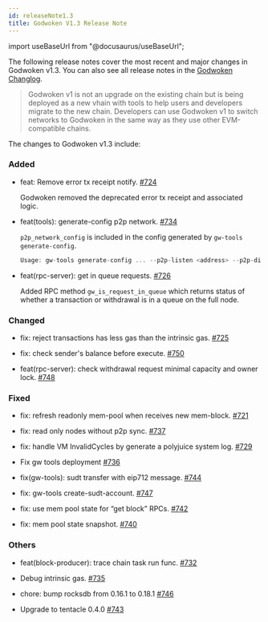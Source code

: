 ```yaml
---
id: releaseNote1.3
title: Godwoken V1.3 Release Note
---
```

import useBaseUrl from "@docusaurus/useBaseUrl";

The following release notes cover the most recent and major changes in Godwoken v1.3. You can also see all release notes in the [Godwoken Changlog](https://github.com/nervosnetwork/godwoken/blob/develop/CHANGELOG.md). 

> Godwoken v1 is not an upgrade on the existing chain but is being deployed as a new vhain with tools to help users and developers migrate to the new chain.  Developers can use Godwoken v1 to switch networks to Godwoken in the same way as they use other EVM-compatible chains.

The changes to Godwoken v1.3 include:

### **Added**

- feat: Remove error tx receipt notify. [#724](https://github.com/nervosnetwork/godwoken/pull/724)

    Godwoken removed the deprecated error tx receipt and associated logic.
    
- feat(tools): generate-config p2p network. [#734](https://github.com/nervosnetwork/godwoken/pull/734)
  
    `p2p_network_config` is included in the config generated by `gw-tools generate-config`.

    ```jsx
    Usage: gw-tools generate-config ... --p2p-listen <address> --p2p-dial <address> <address>
    ```
    
- feat(rpc-server): get in queue requests. [#726](https://github.com/nervosnetwork/godwoken/pull/726)
    
    Added RPC method `gw_is_request_in_queue` which returns status of whether a transaction or withdrawal is in a queue on the full node.

### **Changed**

- fix: reject transactions has less gas than the intrinsic gas. [#725](https://github.com/nervosnetwork/godwoken/pull/725)
  
- fix: check sender's balance before execute. [#750](https://github.com/nervosnetwork/godwoken/pull/750)

- feat(rpc-server): check withdrawal request minimal capacity and owner lock. [#748](https://github.com/nervosnetwork/godwoken/pull/748)

### **Fixed**

- fix: refresh readonly mem-pool when receives new mem-block. [#721](https://github.com/nervosnetwork/godwoken/pull/721)

- fix: read only nodes without p2p sync. [#737](https://github.com/nervosnetwork/godwoken/pull/737)

- fix: handle VM InvalidCycles by generate a polyjuice system log. [#729](https://github.com/nervosnetwork/godwoken/pull/729)
- Fix gw tools deployment [#736](https://github.com/nervosnetwork/godwoken/pull/736)
- fix(gw-tools): sudt transfer with eip712 message. [#744](https://github.com/nervosnetwork/godwoken/pull/744)

- fix: gw-tools create-sudt-account. [#747](https://github.com/nervosnetwork/godwoken/pull/747)

- fix: use mem pool state for “get block” RPCs. [#742](https://github.com/nervosnetwork/godwoken/pull/742)

- fix: mem pool state snapshot. [#740](https://github.com/nervosnetwork/godwoken/pull/740)

### **Others**

- feat(block-producer): trace chain task run func. [#732](https://github.com/nervosnetwork/godwoken/pull/732)

- Debug intrinsic gas. [#735](https://github.com/nervosnetwork/godwoken/pull/735)

- chore: bump rocksdb from 0.16.1 to 0.18.1 [#746](https://github.com/nervosnetwork/godwoken/pull/746)

- Upgrade to tentacle 0.4.0 [#743](https://github.com/nervosnetwork/godwoken/pull/743)